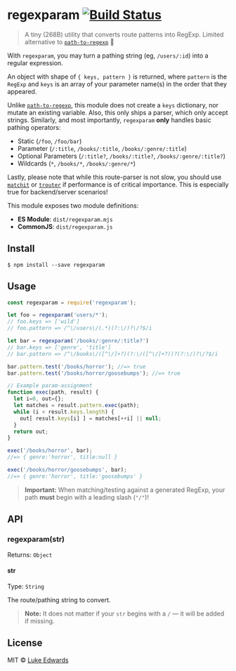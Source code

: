 # regexparam [![Build Status](https://travis-ci.org/lukeed/regexparam.svg?branch=master)](https://travis-ci.org/lukeed/regexparam)

> A tiny (268B) utility that converts route patterns into RegExp. Limited alternative to [`path-to-regexp`](https://github.com/pillarjs/path-to-regexp) 🙇

With `regexparam`, you may turn a pathing string (eg, `/users/:id`) into a regular expression.

An object with shape of `{ keys, pattern }` is returned, where `pattern` is the `RegExp` and `keys` is an array of your parameter name(s) in the order that they appeared.

Unlike [`path-to-regexp`](https://github.com/pillarjs/path-to-regexp), this module does not create a `keys` dictionary, nor mutate an existing variable. Also, this only ships a parser, which only accept strings. Similarly, and most importantly, `regexparam` **only** handles basic pathing operators:

* Static (`/foo`, `/foo/bar`)
* Parameter (`/:title`, `/books/:title`, `/books/:genre/:title`)
* Optional Parameters (`/:title?`, `/books/:title?`, `/books/:genre/:title?`)
* Wildcards (`*`, `/books/*`, `/books/:genre/*`)

Lastly, please note that while this route-parser is not slow, you should use [`matchit`](https://github.com/lukeed/matchit#benchmarks) or [`trouter`](https://github.com/lukeed/trouter) if performance is of critical importance. This is especially true for backend/server scenarios!

This module exposes two module definitions:

* **ES Module**: `dist/regexparam.mjs`
* **CommonJS**: `dist/regexparam.js`

## Install

```
$ npm install --save regexparam
```


## Usage

```js
const regexparam = require('regexparam');

let foo = regexparam('users/*');
// foo.keys => ['wild']
// foo.pattern => /^\/users\/(.*)(?:\/)?\/?$/i

let bar = regexparam('/books/:genre/:title?')
// bar.keys => ['genre', 'title']
// bar.pattern => /^\/books\/([^\/]+?)(?:\/([^\/]+?))?(?:\/)?\/?$/i

bar.pattern.test('/books/horror'); //=> true
bar.pattern.test('/books/horror/goosebumps'); //=> true

// Example param-assignment
function exec(path, result) {
  let i=0, out={};
  let matches = result.pattern.exec(path);
  while (i < result.keys.length) {
    out[ result.keys[i] ] = matches[++i] || null;
  }
  return out;
}

exec('/books/horror', bar);
//=> { genre:'horror', title:null }

exec('/books/horror/goosebumps', bar);
//=> { genre:'horror', title:'goosebumps' }
```

> **Important:** When matching/testing against a generated RegExp, your path **must** begin with a leading slash (`"/"`)!

## API

### regexparam(str)

Returns: `Object`

#### str

Type: `String`

The route/pathing string to convert.

> **Note:** It does not matter if your `str` begins with a `/` &mdash; it will be added if missing.

## License

MIT © [Luke Edwards](https://lukeed.com)
